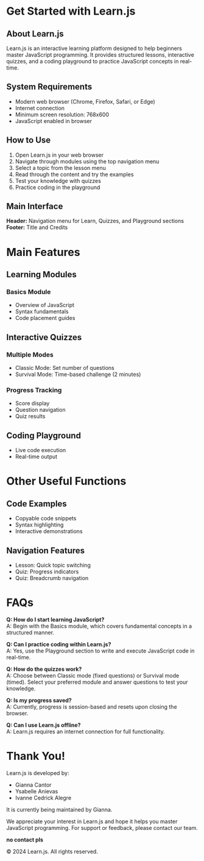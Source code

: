 # Get Started with Learn.js
## About Learn.js
Learn.js is an interactive learning platform designed to help beginners master JavaScript programming. It provides structured lessons, interactive quizzes, and a coding playground to practice JavaScript concepts in real-time.

## System Requirements
- Modern web browser (Chrome, Firefox, Safari, or Edge)
- Internet connection
- Minimum screen resolution: 768x600
- JavaScript enabled in browser

## How to Use
1. Open Learn.js in your web browser
2. Navigate through modules using the top navigation menu
3. Select a topic from the lesson menu
4. Read through the content and try the examples
5. Test your knowledge with quizzes
6. Practice coding in the playground

## Main Interface
**Header:** Navigation menu for Learn, Quizzes, and Playground sections
**Footer:** Title and Credits

# Main Features
## Learning Modules
### Basics Module
- Overview of JavaScript
- Syntax fundamentals
- Code placement guides
## Interactive Quizzes
### Multiple Modes
- Classic Mode: Set number of questions
- Survival Mode: Time-based challenge (2 minutes)
### Progress Tracking
- Score display
- Question navigation
- Quiz results
## Coding Playground
- Live code execution
- Real-time output

# Other Useful Functions
## Code Examples
- Copyable code snippets
- Syntax highlighting
- Interactive demonstrations
## Navigation Features
- Lesson: Quick topic switching
- Quiz: Progress indicators
- Quiz: Breadcrumb navigation

# FAQs
**Q: How do I start learning JavaScript?**  
A: Begin with the Basics module, which covers fundamental concepts in a structured manner.  

**Q: Can I practice coding within Learn.js?**  
A: Yes, use the Playground section to write and execute JavaScript code in real-time.  

**Q: How do the quizzes work?**  
A: Choose between Classic mode (fixed questions) or Survival mode (timed). Select your preferred module and answer questions to test your knowledge.  

**Q: Is my progress saved?**  
A: Currently, progress is session-based and resets upon closing the browser.  

**Q: Can I use Learn.js offline?**  
A: Learn.js requires an internet connection for full functionality.  

# Thank You!
Learn.js is developed by:

- Gianna Cantor
- Ysabelle Anievas
- Ivanne Cedrick Alegre

It is currently being maintained by Gianna.

We appreciate your interest in Learn.js and hope it helps you master JavaScript programming. For support or feedback, please contact our team.

**no contact pls**

© 2024 Learn.js. All rights reserved.
